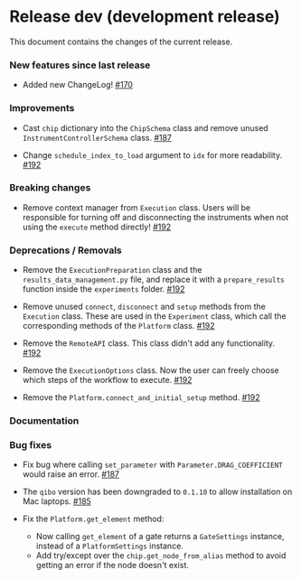 # Release dev (development release)

This document contains the changes of the current release.

### New features since last release

- Added new ChangeLog!
  [#170](https://github.com/qilimanjaro-tech/qililab/pull/170)

### Improvements

- Cast `chip` dictionary into the `ChipSchema` class and remove unused `InstrumentControllerSchema` class.
  [#187](https://github.com/qilimanjaro-tech/qililab/pull/187)

- Change `schedule_index_to_load` argument to `idx` for more readability.
  [#192](https://github.com/qilimanjaro-tech/qililab/pull/192)

### Breaking changes

- Remove context manager from `Execution` class. Users will be responsible for turning off and disconnecting the
  instruments when not using the `execute` method directly!
  [#192](https://github.com/qilimanjaro-tech/qililab/pull/192)

### Deprecations / Removals

- Remove the `ExecutionPreparation` class and the `results_data_management.py` file, and replace it with a
  `prepare_results` function inside the `experiments` folder.
  [#192](https://github.com/qilimanjaro-tech/qililab/pull/192)

- Remove unused `connect`, `disconnect` and `setup` methods from the `Execution` class. These are used in the
  `Experiment` class, which call the corresponding methods of the `Platform` class.
  [#192](https://github.com/qilimanjaro-tech/qililab/pull/192)

- Remove the `RemoteAPI` class. This class didn't add any functionality.
  [#192](https://github.com/qilimanjaro-tech/qililab/pull/192)

- Remove the `ExecutionOptions` class. Now the user can freely choose which steps of the workflow to execute.
  [#192](https://github.com/qilimanjaro-tech/qililab/pull/192)

- Remove the `Platform.connect_and_initial_setup` method.
  [#192](https://github.com/qilimanjaro-tech/qililab/pull/192)

### Documentation

### Bug fixes

- Fix bug where calling `set_parameter` with `Parameter.DRAG_COEFFICIENT` would raise an error.
  [#187](https://github.com/qilimanjaro-tech/qililab/pull/187)

- The `qibo` version has been downgraded to `0.1.10` to allow installation on Mac laptops.
  [#185](https://github.com/qilimanjaro-tech/qililab/pull/185)

- Fix the `Platform.get_element` method:

  - Now calling `get_element` of a gate returns a `GateSettings` instance, instead of a `PlatformSettings` instance.
  - Add try/except over the `chip.get_node_from_alias` method to avoid getting an error if the node doesn't exist.
